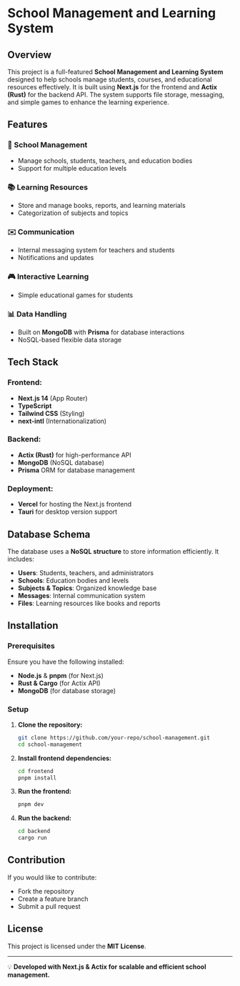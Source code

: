 # School Management and Learning System

## Overview
This project is a full-featured **School Management and Learning System** designed to help schools manage students, courses, and educational resources effectively. It is built using **Next.js** for the frontend and **Actix (Rust)** for the backend API. The system supports file storage, messaging, and simple games to enhance the learning experience.

## Features
### 🏫 School Management
- Manage schools, students, teachers, and education bodies
- Support for multiple education levels

### 📚 Learning Resources
- Store and manage books, reports, and learning materials
- Categorization of subjects and topics

### ✉️ Communication
- Internal messaging system for teachers and students
- Notifications and updates

### 🎮 Interactive Learning
- Simple educational games for students

### 📊 Data Handling
- Built on **MongoDB** with **Prisma** for database interactions
- NoSQL-based flexible data storage

## Tech Stack
### Frontend:
- **Next.js 14** (App Router)
- **TypeScript**
- **Tailwind CSS** (Styling)
- **next-intl** (Internationalization)

### Backend:
- **Actix (Rust)** for high-performance API
- **MongoDB** (NoSQL database)
- **Prisma** ORM for database management

### Deployment:
- **Vercel** for hosting the Next.js frontend
- **Tauri** for desktop version support

## Database Schema
The database uses a **NoSQL structure** to store information efficiently. It includes:
- **Users**: Students, teachers, and administrators
- **Schools**: Education bodies and levels
- **Subjects & Topics**: Organized knowledge base
- **Messages**: Internal communication system
- **Files**: Learning resources like books and reports

## Installation
### Prerequisites
Ensure you have the following installed:
- **Node.js** & **pnpm** (for Next.js)
- **Rust & Cargo** (for Actix API)
- **MongoDB** (for database storage)

### Setup
1. **Clone the repository:**
   ```bash
   git clone https://github.com/your-repo/school-management.git
   cd school-management
   ```
2. **Install frontend dependencies:**
   ```bash
   cd frontend
   pnpm install
   ```
3. **Run the frontend:**
   ```bash
   pnpm dev
   ```
4. **Run the backend:**
   ```bash
   cd backend
   cargo run
   ```

## Contribution
If you would like to contribute:
- Fork the repository
- Create a feature branch
- Submit a pull request

## License
This project is licensed under the **MIT License**.

---
💡 **Developed with Next.js & Actix for scalable and efficient school management.**

